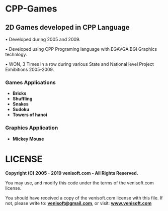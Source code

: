 # CPP-Games

## 2D Games developed in CPP Language

• Developed during 2005 and 2009.

• Developed using CPP Programing language with EGAVGA.BGI Graphics technlogy.

• WON, 3 Times in a row during various State and National level Project Exhibitions 2005-2009.

### Games Applications
  * **Bricks**
  * **Shuffling**
  * **Snakes**
  * **Sudoku**
  * **Towers of hanoi**
 
### Graphics Application
  * **Mickey Mouse**



# LICENSE
**Copyright (C) 2005 - 2019 venisoft.com - All Rights Reserved.** 

You may use, and modify this code under the terms of the venisoft.com license.

You should have received a copy of the venisoft.com license with this file. If not, please write to: **venisoft@gmail.com**, or visit: **www.venisoft.com**

